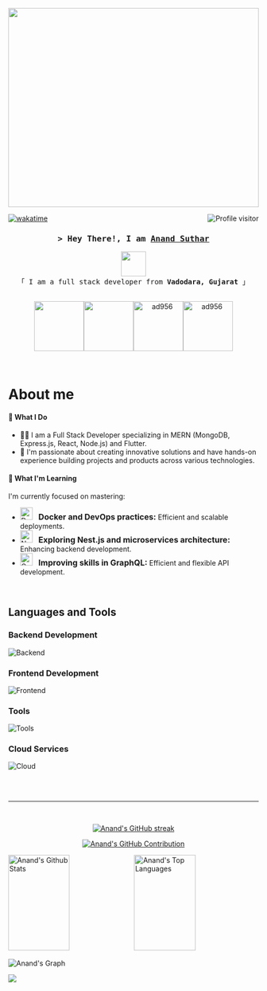 <p align="center">
  <a href="https://github.com/ad956"><img height="400px" width="100%" src="https://user-images.githubusercontent.com/74038190/225813708-98b745f2-7d22-48cf-9150-083f1b00d6c9.gif"></a>
</p>

[![wakatime](https://wakatime.com/badge/user/018ca6f5-ed20-4167-a56f-0ceefd84c7d0.svg)](https://wakatime.com/@018ca6f5-ed20-4167-a56f-0ceefd84c7d0)
<a href="https://komarev.com/ghpvc/?username=ad956">
  <img align="right" src="https://komarev.com/ghpvc/?username=ad956&color=blueviolet&style=plastic&label=Visitors" alt="Profile visitor" />
</a>
<!-- Intro  -->
<h3 align="center">
        <samp>&gt; Hey There!, I am
                <b><a target="_blank" href="https://github.com/ad956">Anand Suthar</a></b>
        </samp>
</h3>
<p align="center"> 
  <samp>
     <img src="https://res.cloudinary.com/dtkfvp2ic/image/upload/v1703676112/ffire_mjnxjr.png"  height="50" width="50"/>
    <br>
    「 I am a full stack developer from <b> Vadodara, Gujarat </b> 」
    <br>
    <br>
  </samp>
</p>
<p align="center" style="display: flex; justify-content: center; align-items: center;">
  <a href="https://www.linkedin.com/in/anand-suthar-72133b208" target="_blank" style="text-decoration: none; color: inherit;">
    <img src="https://res.cloudinary.com/dtkfvp2ic/image/upload/v1703674177/LinkedIn_mtl50i.png" height="100" width="100" />
  </a>
  <a href="https://twitter.com/_ad956" target="_blank" style="text-decoration: none; color: inherit;">
    <img src="https://res.cloudinary.com/dtkfvp2ic/image/upload/v1703674177/Twitter_mbkmve.png" height="100" width="100" />
  </a>
  <a href="https://instagram.com/_anu_956" target="_blank" style="text-decoration: none; color: inherit;">
    <img src="https://res.cloudinary.com/dtkfvp2ic/image/upload/v1703674178/Instagram_k8jv1h.png" alt="ad956" height="100" width="100" />
  </a>
  <a href="https://www.facebook.com/ad956/" target="_blank" style="text-decoration: none; color: inherit;">
   <img src="https://res.cloudinary.com/dtkfvp2ic/image/upload/v1703674178/Facebook_a2t78g.png" alt="ad956" height="100" width="100" />
  </a>
</p>
<br />

<!-- About Section -->

# About me
#### 💼 What I Do

- 👨‍💻 I am a Full Stack Developer specializing in MERN (MongoDB, Express.js, React, Node.js) and Flutter.
- 🚀 I'm passionate about creating innovative solutions and have hands-on experience building projects and products across various technologies.

#### 🌱 What I'm Learning
I'm currently focused on mastering:

- <div align="left">
    <img src="https://skillicons.dev/icons?i=docker&theme=dark" height="25" width="25" alt="Docker Icon" />
    &nbsp;
    <span style="font-size: 16px; font-weight: bold;">Docker and DevOps practices:</span> Efficient and scalable deployments.
  </div>

- <div align="left">
    <img src="https://skillicons.dev/icons?i=nest&theme=dark" height="25" width="25" alt="Nest.js Icon" />
    &nbsp;
    <span style="font-size: 16px; font-weight: bold;">Exploring Nest.js and microservices architecture:</span> Enhancing backend development.
  </div>

- <div align="left">
  <img src="https://skillicons.dev/icons?i=graphql&theme=dark" height="25" width="25" alt="GraphQL Icon" />
  &nbsp;
  <span style="font-size: 16px; font-weight: bold;">Improving skills in GraphQL:</span> Efficient and flexible API development.
</div>

<br/>

## Languages and Tools

### Backend Development

![Backend](https://skillicons.dev/icons?i=nodejs,expressjs,nestjs,mongodb,mysql,redis,graphql&perline=10&theme=dark)

### Frontend Development

![Frontend](https://skillicons.dev/icons?i=nextjs,react,redux,js,ts,tailwind,flutter,dart&perline=10&theme=dark)

### Tools

![Tools](https://skillicons.dev/icons?i=git,vscode,linux,vite,jest,docker,githubactions,nginx&perline=10&theme=dark)

### Cloud Services

![Cloud](https://skillicons.dev/icons?i=googlecloud,firebase&theme=dark)

<br/>
<br/>
<hr/>
<br/>

<p align="center">
  <a href="https://github.com/ad956">
    <img src="https://streak-stats.demolab.com/?user=ad956&theme=radical&border=7F3FBF&background=0D1117" alt="Anand's GitHub streak"/>
  </a>
</p>

<p align="center">
  <a href="https://github.com/ad956">
    <img src="https://github-profile-summary-cards.vercel.app/api/cards/profile-details?username=ad956&theme=radical" alt="Anand's GitHub Contribution"/>
  </a>
</p>

<a> 
    <a href="https://github.com/ad956"><img alt="Anand's Github Stats" src="https://denvercoder1-github-readme-stats.vercel.app/api?username=ad956&show_icons=true&count_private=true&theme=react&border_color=7F3FBF&bg_color=0D1117&title_color=F85D7F&icon_color=F8D866" height="192px" width="49.5%"/></a>
  <a href="https://github.com/ad956"><img alt="Anand's Top Languages" src="https://denvercoder1-github-readme-stats.vercel.app/api/top-langs/?username=ad956&langs_count=8&layout=compact&theme=react&border_color=7F3FBF&bg_color=0D1117&title_color=F85D7F&icon_color=F8D866" height="192px" width="49.5%"/></a>
  <br/>
</a>

![Anand's Graph](https://github-readme-activity-graph.vercel.app/graph?username=ad956&custom_title=Anand%20Suthar's%20GitHub%20Activity%20Graph&bg_color=0D1117&color=7F3FBF&line=7F3FBF&point=7F3FBF&area_color=FFFFFF&title_color=FFFFFF&area=true)

  ![](https://hit.yhype.me/github/profile?user_id=85487906)
